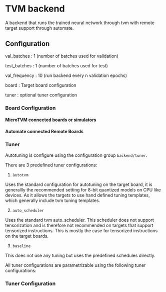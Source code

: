 <!--
Copyright (c) 2023 Hannah contributors.

This file is part of hannah.
See https://atreus.informatik.uni-tuebingen.de/ties/ai/hannah/hannah for further info.

Licensed under the Apache License, Version 2.0 (the "License");
you may not use this file except in compliance with the License.
You may obtain a copy of the License at

    http://www.apache.org/licenses/LICENSE-2.0

Unless required by applicable law or agreed to in writing, software
distributed under the License is distributed on an "AS IS" BASIS,
WITHOUT WARRANTIES OR CONDITIONS OF ANY KIND, either express or implied.
See the License for the specific language governing permissions and
limitations under the License.
-->
# TVM backend

A backend that runs the trained neural network through tvm with remote target support through automate.



## Configuration

val_batches
: 1 (number of batches used for validation)

test_batches
: 1 (number of batches used for test)

val_frequency
: 10 (run backend every n validation epochs)

board
: Target board configuration

tuner
: optional tuner configuration

### Board Configuration



#### MicroTVM connected boards or simulators
#### Automate connected Remote Boards

### Tuner

Autotuning is configure using the configuration group `backend/tuner`.

There are 3 predefined tuner configurations:

1. `àutotvm`

Uses the standard configuration for autotuning on the target board, it is generallly
the recommended setting for 8-bit quantized models on CPU like devices. As it allows the
targets to use hand defined tuning templates, which generally include tvm tuning templates.

2. `auto_scheduler`

Uses the standard tvm auto_scheduler. This scheduler does not support tensorization and is therefore not recommended on targets that support tensorized instructions. This is mostly the case for tensorized instructions on the target boards.

3. `baseline`

This does not use any tuning but uses the predefined schedules directly.


All tuner configurations are parametrizable using the following tuner configurations:

### Tuner Configuration
